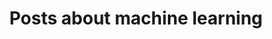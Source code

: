 ---
title: "Posts about machine learning"
layout: machine_learning
permalink: /machine_learning/
author_profile: true
---